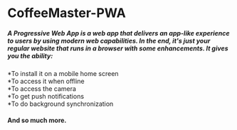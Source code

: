 # CoffeeMaster-PWA

##### A Progressive Web App is a web app that delivers an app-like experience to users by using modern web capabilities. In the end, it's just your regular website that runs in a browser with some enhancements. It gives you the ability:
\*To install it on a mobile home screen <br>
\*To access it when offline <br>
\*To access the camera <br>
\*To get push notifications <br>
\*To do background synchronization

#### And so much more.
